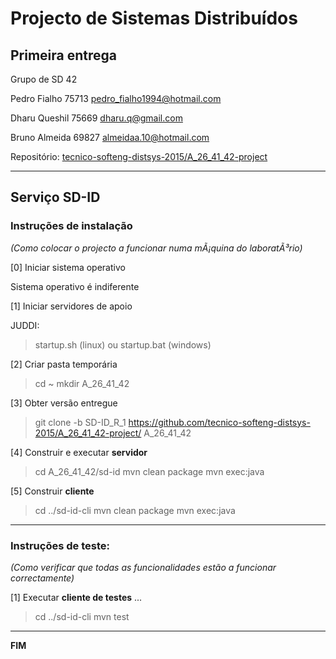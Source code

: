 # Projecto de Sistemas Distribuídos #

## Primeira entrega ##

Grupo de SD 42

Pedro Fialho 75713 pedro_fialho1994@hotmail.com

Dharu Queshil 75669 dharu.q@gmail.com

Bruno Almeida 69827 almeidaa.10@hotmail.com


Repositório:
[tecnico-softeng-distsys-2015/A_26_41_42-project](https://github.com/tecnico-softeng-distsys-2015/A_26_41_42-project/)


-------------------------------------------------------------------------------

## Serviço SD-ID

### Instruções de instalação 
*(Como colocar o projecto a funcionar numa mÃ¡quina do laboratÃ³rio)*

[0] Iniciar sistema operativo

Sistema operativo é indiferente


[1] Iniciar servidores de apoio

JUDDI:
> startup.sh (linux) ou
startup.bat (windows)

[2] Criar pasta temporária

> cd ~
> mkdir A_26_41_42

[3] Obter versão entregue

> git clone -b SD-ID_R_1 https://github.com/tecnico-softeng-distsys-2015/A_26_41_42-project/ A_26_41_42


[4] Construir e executar **servidor**

> cd A_26_41_42/sd-id
> mvn clean package 
> mvn exec:java


[5] Construir **cliente**

> cd ../sd-id-cli
> mvn clean package
> mvn exec:java



-------------------------------------------------------------------------------

### Instruções de teste: ###
*(Como verificar que todas as funcionalidades estão a funcionar correctamente)*


[1] Executar **cliente de testes** ...

> cd ../sd-id-cli
> mvn test




-------------------------------------------------------------------------------
**FIM**
